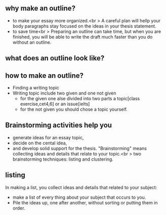 ## why make an outline?
  * to make your essay more organized.<br \> 
  A careful plan will hellp your body paragraphs stay focused on the ideas in your thesis statement.
  * to save time<br \> 
  Preparing an outline can take time, but when you are finished, you will be able to write the draft much faster than you do without an outline.
## what does an outline look like?
## how to make an outline?
  * Finding a writing topic
  * Writing topic include two given and one not given
    - for the given one alse divided into two parts a topic[class exercise,cet4,6] or an issue[ielts]
    - for the not given you should chose a topic yourself.

## Brainstorming activities help you 
  * generate ideas for an essay topic, 
  * decide on the cental idea, 
  * and develop solid support for the thesis.
  "Brainstorming" means collecting ideas and details that relate to your topic.<br \>
  two brainstorming techniques: listing and clustering.

## listing 
In making a list, you collect ideas and details that related to your subject: 
  * make a list of every thing about your subject that occurs to you. 
  * Pile the ideas up, one after another, without sorting or putting them in order.


